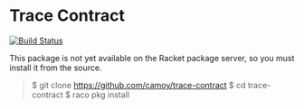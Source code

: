 # Trace Contract

[![Build Status](https://github.com/camoy/trace-contract/workflows/build/badge.svg)](https://github.com/camoy/trace-contract/actions?query=workflow%3Abuild)

This package is not yet available on the Racket package server, so you must install it from the source.

> $ git clone https://github.com/camoy/trace-contract
> $ cd trace-contract
> $ raco pkg install
